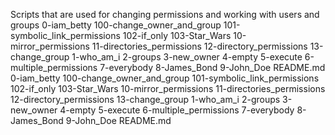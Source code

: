 Scripts that are used for changing permissions and working with users and groups
0-iam_betty
100-change_owner_and_group
101-symbolic_link_permissions
102-if_only
103-Star_Wars
10-mirror_permissions
11-directories_permissions
12-directory_permissions
13-change_group
1-who_am_i
2-groups
3-new_owner
4-empty
5-execute
6-multiple_permissions
7-everybody
8-James_Bond
9-John_Doe
README.md
0-iam_betty
100-change_owner_and_group
101-symbolic_link_permissions
102-if_only
103-Star_Wars
10-mirror_permissions
11-directories_permissions
12-directory_permissions
13-change_group
1-who_am_i
2-groups
3-new_owner
4-empty
5-execute
6-multiple_permissions
7-everybody
8-James_Bond
9-John_Doe
README.md
